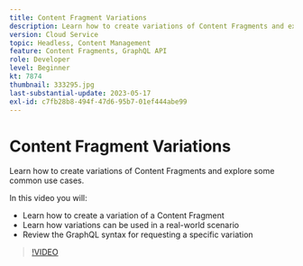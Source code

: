 ```yaml
---
title: Content Fragment Variations
description: Learn how to create variations of Content Fragments and explore some common use cases.
version: Cloud Service
topic: Headless, Content Management
feature: Content Fragments, GraphQL API
role: Developer
level: Beginner
kt: 7874
thumbnail: 333295.jpg
last-substantial-update: 2023-05-17
exl-id: c7fb28b8-494f-47d6-95b7-01ef444abe99
---
```

# Content Fragment Variations

Learn how to create variations of Content Fragments and explore some common use cases.

In this video you will:

+ Learn how to create a variation of a Content Fragment
+ Learn how variations can be used in a real-world scenario
+ Review the GraphQL syntax for requesting a specific variation

>[!VIDEO](https://video.tv.adobe.com/v/333295?quality=12&learn=on)

